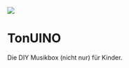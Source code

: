![](https://github.com/junkdna/TonUINO/workflows/Build/badge.svg)

# TonUINO
Die DIY Musikbox (nicht nur) für Kinder.
